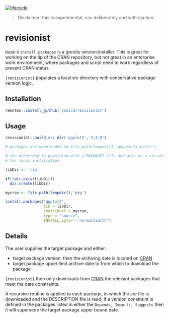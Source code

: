 [![lifecycle](https://img.shields.io/badge/lifecycle-experimental-orange.svg)](https://www.tidyverse.org/lifecycle/#experimental)

> Disclaimer: this is experimental, use deliberately and with caution.

# revisionist

base `R` `install.packages` is a greedy version installer. This is great for working on the tip of the CRAN repository, but not great in an enterprise work environment, where packages and script need to work regardless of present CRAN status. 

`{revisionist}` populates a local src directory with conservative package version logic.

## Installation

``` r
remotes::install_github('yonicd/revisionist')
```

## Usage

```r
revisionist::build_src_dir('ggplot2','2.0.0')

# packages are downloaded to file.path(tempdir(),'pkg/contrib/src')

# the directory is populated with a PACKAGES file and acts as a src directory
# for local installation.

libDir <- 'lib'

if(!dir.exist(libDir))
  dir.create(libDir)

mycran <- file.path(tempdir(),'pkg')

install.packages('ggplot2',
                 lib = libDir,
                 contriburl = mycran,
                 type = "source",
                 INSTALL_opts="--no-multiarch")

```

## Details

The user supplies the target package and either: 

  - target package version, then the archiving date is located on [CRAN](https://cran.r-project.org/src/contrib/Archive)
  - target package upper limit archive date to from which to download the package
  
  `{revisionist}` then only downloads from [CRAN](https://cran.r-project.org/src/contrib/Archive) the relevant packages that meet the date constraints.
  
  A recursive routine is applied to each package, in which the src file is downloaded and the DESCRIPTION file is read, if a version constraint is defined in the packages listed in either the `Depends, Imports, Suggests` then it will supersede the target package upper bound date.
  
  
